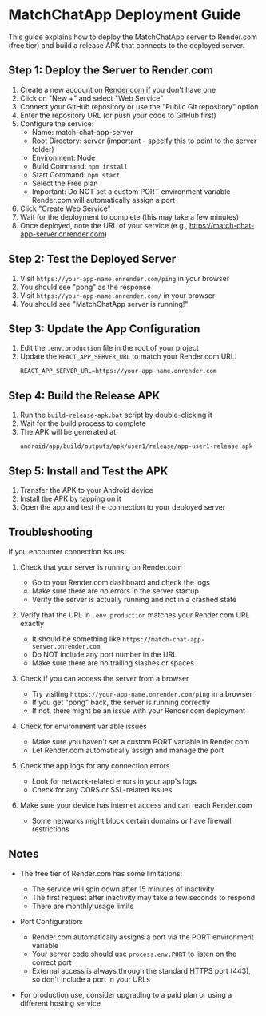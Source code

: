 # MatchChatApp Deployment Guide

This guide explains how to deploy the MatchChatApp server to Render.com (free tier) and build a release APK that connects to the deployed server.

## Step 1: Deploy the Server to Render.com

1. Create a new account on [Render.com](https://render.com) if you don't have one
2. Click on "New +" and select "Web Service"
3. Connect your GitHub repository or use the "Public Git repository" option
4. Enter the repository URL (or push your code to GitHub first)
5. Configure the service:
   - Name: match-chat-app-server
   - Root Directory: server (important - specify this to point to the server folder)
   - Environment: Node
   - Build Command: `npm install`
   - Start Command: `npm start`
   - Select the Free plan
   - Important: Do NOT set a custom PORT environment variable - Render.com will automatically assign a port
6. Click "Create Web Service"
7. Wait for the deployment to complete (this may take a few minutes)
8. Once deployed, note the URL of your service (e.g., https://match-chat-app-server.onrender.com)

## Step 2: Test the Deployed Server

1. Visit `https://your-app-name.onrender.com/ping` in your browser
2. You should see "pong" as the response
3. Visit `https://your-app-name.onrender.com/` in your browser
4. You should see "MatchChatApp server is running!"

## Step 3: Update the App Configuration

1. Edit the `.env.production` file in the root of your project
2. Update the `REACT_APP_SERVER_URL` to match your Render.com URL:
   ```
   REACT_APP_SERVER_URL=https://your-app-name.onrender.com
   ```

## Step 4: Build the Release APK

1. Run the `build-release-apk.bat` script by double-clicking it
2. Wait for the build process to complete
3. The APK will be generated at:
   ```
   android/app/build/outputs/apk/user1/release/app-user1-release.apk
   ```

## Step 5: Install and Test the APK

1. Transfer the APK to your Android device
2. Install the APK by tapping on it
3. Open the app and test the connection to your deployed server

## Troubleshooting

If you encounter connection issues:

1. Check that your server is running on Render.com
   - Go to your Render.com dashboard and check the logs
   - Make sure there are no errors in the server startup
   - Verify the server is actually running and not in a crashed state

2. Verify that the URL in `.env.production` matches your Render.com URL exactly
   - It should be something like `https://match-chat-app-server.onrender.com`
   - Do NOT include any port number in the URL
   - Make sure there are no trailing slashes or spaces

3. Check if you can access the server from a browser
   - Try visiting `https://your-app-name.onrender.com/ping` in a browser
   - If you get "pong" back, the server is running correctly
   - If not, there might be an issue with your Render.com deployment

4. Check for environment variable issues
   - Make sure you haven't set a custom PORT variable in Render.com
   - Let Render.com automatically assign and manage the port

5. Check the app logs for any connection errors
   - Look for network-related errors in your app's logs
   - Check for any CORS or SSL-related issues

6. Make sure your device has internet access and can reach Render.com
   - Some networks might block certain domains or have firewall restrictions

## Notes

- The free tier of Render.com has some limitations:
  - The service will spin down after 15 minutes of inactivity
  - The first request after inactivity may take a few seconds to respond
  - There are monthly usage limits

- Port Configuration:
  - Render.com automatically assigns a port via the PORT environment variable
  - Your server code should use `process.env.PORT` to listen on the correct port
  - External access is always through the standard HTTPS port (443), so don't include a port in your URLs

- For production use, consider upgrading to a paid plan or using a different hosting service